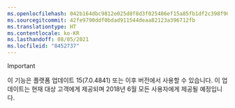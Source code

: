 ```yaml
---
ms.openlocfilehash: 042b164dbc9812e025d8f8d3f025486ef15a85fb1df2c398f9050194ace40f24
ms.sourcegitcommit: 42fe9790ddf0bdad911544deaa82123a396712fb
ms.translationtype: HT
ms.contentlocale: ko-KR
ms.lasthandoff: 08/05/2021
ms.locfileid: "8452737"
---
```

> [!IMPORTANT]
> 이 기능은 플랫폼 업데이트 15(7.0.4841) 또는 이후 버전에서 사용할 수 있습니다. 이 업데이트는 현재 대상 고객에게 제공되며 2018년 6월 모든 사용자에게 제공될 예정입니다.
